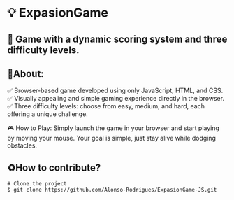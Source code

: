 <h1>
    💡 ExpasionGame
</h1>
<h2>
  📩 Game with a dynamic scoring system and three difficulty levels.
</h2>

## 🚨About:
✅ Browser-based game developed using only JavaScript, HTML, and CSS. <br>
✅ Visually appealing and simple gaming experience directly in the browser.<br>
✅ Three difficulty levels: choose from easy, medium, and hard, each offering a unique challenge.<br>

🎮 How to Play: 
Simply launch the game in your browser and start playing by moving your mouse. 
Your goal is simple, just stay alive while dodging obstacles.

## ♻️How to contribute?
    # Clone the project
    $ git clone https://github.com/Alonso-Rodrigues/ExpasionGame-JS.git
